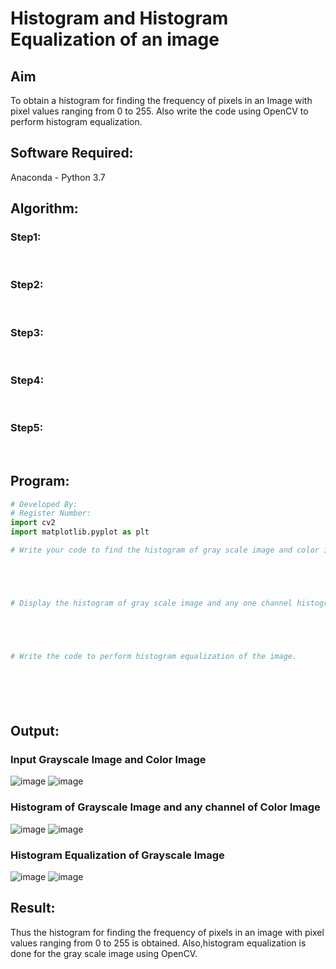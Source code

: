 # Histogram and Histogram Equalization of an image
## Aim
To obtain a histogram for finding the frequency of pixels in an Image with pixel values ranging from 0 to 255. Also write the code using OpenCV to perform histogram equalization.

## Software Required:
Anaconda - Python 3.7

## Algorithm:
### Step1:
<br>

### Step2:
<br>

### Step3:
<br>

### Step4:
<br>

### Step5:
<br>

## Program:
```python
# Developed By:
# Register Number:
import cv2
import matplotlib.pyplot as plt

# Write your code to find the histogram of gray scale image and color image channels.





# Display the histogram of gray scale image and any one channel histogram from color image





# Write the code to perform histogram equalization of the image. 







```
## Output:
### Input Grayscale Image and Color Image
![image](https://user-images.githubusercontent.com/93427237/229816886-4f272f87-463a-4378-90bc-d1bfca63a02d.png)
![image](https://user-images.githubusercontent.com/93427237/229817353-622c401d-63dc-4a4c-b069-0482b2d5afa4.png)


### Histogram of Grayscale Image and any channel of Color Image
![image](https://user-images.githubusercontent.com/93427237/229817011-290c1bb4-9ed9-40e6-aa87-acb1ab0c3aae.png)
![image](https://user-images.githubusercontent.com/93427237/229817481-e4ecc37c-59ba-41d9-92c1-542052166cdb.png)


### Histogram Equalization of Grayscale Image
![image](https://user-images.githubusercontent.com/93427237/229817147-b6f81b76-adfb-4321-99c3-7b075f13e923.png)
![image](https://user-images.githubusercontent.com/93427237/229817236-655526de-26e7-4d83-90c8-9eab1f0c5982.png)



## Result: 
Thus the histogram for finding the frequency of pixels in an image with pixel values ranging from 0 to 255 is obtained. Also,histogram equalization is done for the gray scale image using OpenCV.
